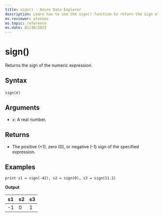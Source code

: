 ```yaml
---
title: sign() - Azure Data Explorer
description: Learn how to use the sign() function to return the sign of the numeric expression.
ms.reviewer: alexans
ms.topic: reference
ms.date: 01/30/2023
---
```

# sign()

Returns the sign of the numeric expression.

## Syntax

`sign(`*x*`)`

## Arguments

* *x*: A real number.

## Returns

* The positive (+1), zero (0), or negative (-1) sign of the specified expression.

## Examples

```kusto
print s1 = sign(-42), s2 = sign(0), s3 = sign(11.2)

```

**Output**

|s1|s2|s3|
|---|---|---|
|-1|0|1|
